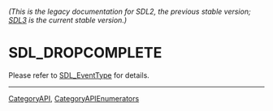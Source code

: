 ###### (This is the legacy documentation for SDL2, the previous stable version; [SDL3](https://wiki.libsdl.org/SDL3/) is the current stable version.)
# SDL_DROPCOMPLETE

Please refer to [SDL_EventType](SDL_EventType) for details.

----
[CategoryAPI](CategoryAPI), [CategoryAPIEnumerators](CategoryAPIEnumerators)

